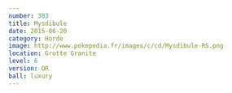 ```yaml
---
number: 303
title: Mysdibule
date: 2015-06-20
category: Horde
image: http://www.pokepedia.fr/images/c/cd/Mysdibule-RS.png
location: Grotte Granite
level: 6
version: OR
ball: luxury
---
```

